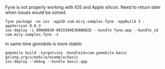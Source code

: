 Fyne is not properly working with IOS and Apple silicon.
Need to return later when issues would be solved.

```
fyne package -os ios -appID com.miry.samples.fyne -appBuild 3 -appVersion 0.0.3
ios-deploy -i 00008030-0015304E368B802E --bundle fyne.app --bundle_id com.miry.samples.fyne -v
```


In same time gomobile is more stable:

```
gomobile build -target=ios -bundleid=com.gomobile.basic golang.org/x/mobile/example/basic
ios-deploy --debug --bundle basic.app
```
